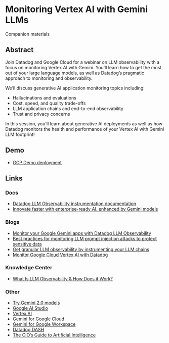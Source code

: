# Monitoring Vertex AI with Gemini LLMs

Companion materials

## Abstract

Join Datadog and Google Cloud for a webinar on LLM observability with a focus on monitoring Vertex AI with Gemini. You’ll learn how to get the most out of your large language models, as well as Datadog’s pragmatic approach to monitoring and observability.

We’ll discuss generative AI application monitoring topics including:
- Hallucinations and evaluations
- Cost, speed, and quality trade-offs
- LLM application chains and end-to-end observability
- Trust and privacy concerns

In this session, you'll learn about generative AI deployments as well as how Datadog monitors the health and performance of your Vertex AI with Gemini LLM footprint!

## Demo

- [GCP Demo deployment](https://github.com/GoogleCloudPlatform/microservices-demo)

## Links

### Docs

- [Datadog LLM Observability instrumentation documentation](https://docs.datadoghq.com/llm_observability/setup/auto_instrumentation/)
- [Innovate faster with enterprise-ready AI, enhanced by Gemini models](https://cloud.google.com/vertex-ai?hl=en#build-with-gemini)

### Blogs

- [Monitor your Google Gemini apps with Datadog LLM Observability](https://www.datadoghq.com/blog/monitor-google-gemini-datadog-llm-observability/)
- [Best practices for monitoring LLM prompt injection attacks to protect sensitive data](https://www.datadoghq.com/blog/monitor-llm-prompt-injection-attacks/)
- [Get granular LLM observability by instrumenting your LLM chains](https://www.datadoghq.com/blog/llm-observability-chain-tracing/)
- [Monitor Google Cloud Vertex AI with Datadog](https://www.datadoghq.com/blog/google-cloud-vertex-ai-monitoring-datadog/)

### Knowledge Center

- [What Is LLM Observability & How Does it Work?](https://www.datadoghq.com/knowledge-center/llm-observability)

### Other

- [Try Gemini 2.0 models](https://aistudio.google.com/?utm_source=cgc-site&utm_medium=et&utm_campaign=FY24-Q4-global-aistudio&utm_content=cgc&utm_term=-)
- [Google AI Studio](https://aistudio.google.com/app/prompts/new_chat)
- [Vertex AI](https://cloud.google.com/vertex-ai/generative-ai/docs/multimodal/overview)
- [Gemini for Google Cloud](https://cloud.google.com/products/gemini)
- [Gemini for Google Workspace](https://workspace.google.com/solutions/ai/)
- [Datadog DASH](https://dashcon.io)
- [The CIO’s Guide to Artificial Intelligence](https://www.gartner.com/smarterwithgartner/the-cios-guide-to-artificial-intelligence)
